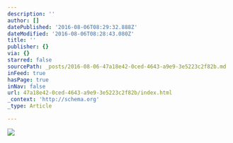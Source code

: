 ```yaml
---
description: ''
author: []
datePublished: '2016-08-06T08:29:32.888Z'
dateModified: '2016-08-06T08:28:43.080Z'
title: ''
publisher: {}
via: {}
starred: false
sourcePath: _posts/2016-08-06-47a18e42-0ced-4643-a9e9-3e5223c2f82b.md
inFeed: true
hasPage: true
inNav: false
url: 47a18e42-0ced-4643-a9e9-3e5223c2f82b/index.html
_context: 'http://schema.org'
_type: Article

---
```

![](https://the-grid-user-content.s3-us-west-2.amazonaws.com/dd2fed0d-7c90-4e16-a7cd-f9d7f9c18cd5.jpg)